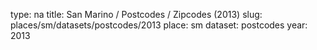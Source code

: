 type: na
title: San Marino / Postcodes / Zipcodes (2013)
slug: places/sm/datasets/postcodes/2013
place: sm
dataset: postcodes
year: 2013
